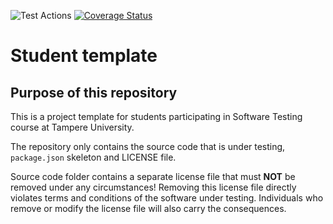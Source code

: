 ![Test Actions](https://github.com/Kitsupitsu/testing-project/actions/workflows/run-coveralls.yml/badge.svg) 
[![Coverage Status](https://coveralls.io/repos/github/Kitsupitsu/testing-project/badge.svg?branch=master)](https://coveralls.io/github/Kitsupitsu/testing-project?branch=master)
# Student template

## Purpose of this repository

This is a project template for students participating in Software Testing course
at Tampere University.

The repository only contains the source code that is under testing, `package.json` skeleton
and LICENSE file.

Source code folder contains a separate license file that must **NOT** be removed under any circumstances!
Removing this license file directly violates terms and conditions of the software under testing.
Individuals who remove or modify the license file will also carry the consequences.
